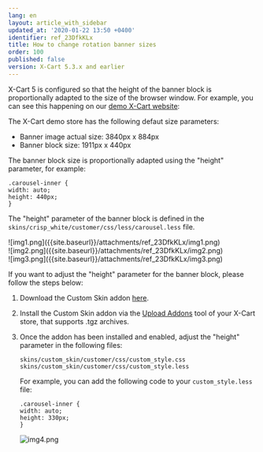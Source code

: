 ```yaml
---
lang: en
layout: article_with_sidebar
updated_at: '2020-01-22 13:50 +0400'
identifier: ref_23DfkKLx
title: How to change rotation banner sizes
order: 100
published: false
version: X-Cart 5.3.x and earlier
---
```

X-Cart 5 is configured so that the height of the banner block is proportionally adapted to the size of the browser window.
For example, you can see this happening on our [demo X-Cart website](https://demostore.x-cart.com/ "How to change rotation banner sizes"):

The X-Cart demo store has the following defaut size parameters:

* Banner image actual size: 3840px x 884px
* Banner block size: 1911px x 440px

The banner block size is proportionally adapted using the "height" parameter, for example:

```
.carousel-inner {
width: auto;
height: 440px;
}
```

The "height" parameter of the banner block is defined in the `skins/crisp_white/customer/css/less/carousel.less` file.

<div class="ui stackable two column grid">
  <div class="column" markdown="span">![img1.png]({{site.baseurl}}/attachments/ref_23DfkKLx/img1.png)</div>
  <div class="column" markdown="span">![img2.png]({{site.baseurl}}/attachments/ref_23DfkKLx/img2.png)</div>
  <div class="column" markdown="span">![img3.png]({{site.baseurl}}/attachments/ref_23DfkKLx/img3.png)</div>
</div>

If you want to adjust the "height" parameter for the banner block, please follow the steps below:

1. Download the Custom Skin addon [here](https://github.com/xcart/xcart-docs/blob/master/attachments/XC-CustomSkin.5.4.0.1.tgz "How to change rotation banner sizes").
2. Install the Custom Skin addon via the [Upload Addons](https://kb.x-cart.com/general_setup/installation/managing_modules/uploading_modules.html "How to change rotation banner sizes") tool of your X-Cart store, that supports .tgz archives.
3. Once the addon has been installed and enabled, adjust the "height" parameter in the following files:

   ```
   skins/custom_skin/customer/css/custom_style.css
   skins/custom_skin/customer/css/custom_style.less
   ```

   For example, you can add the following code to your `custom_style.less` file:

   ```
   .carousel-inner {
   width: auto;
   height: 330px;
   }
   ```
   ![img4.png]({{site.baseurl}}/attachments/ref_23DfkKLx/img4.png)
